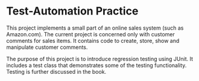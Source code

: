 # Test-Automation Practice

This project implements a small part of an online sales system (such as Amazon.com).
The current project is concerned only with customer comments for sales items. It contains
code to create, store, show and manipulate customer comments.

The purpose of this project is to introduce regression testing using JUnit. It includes 
a test class that demonstrates some of the testing functionality. Testing is further 
discussed in the book.
